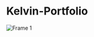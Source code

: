 # Kelvin-Portfolio

![Frame 1](https://user-images.githubusercontent.com/86910580/175874510-17aa256b-f03e-4d71-8cb0-2941cfd0468e.jpg)
